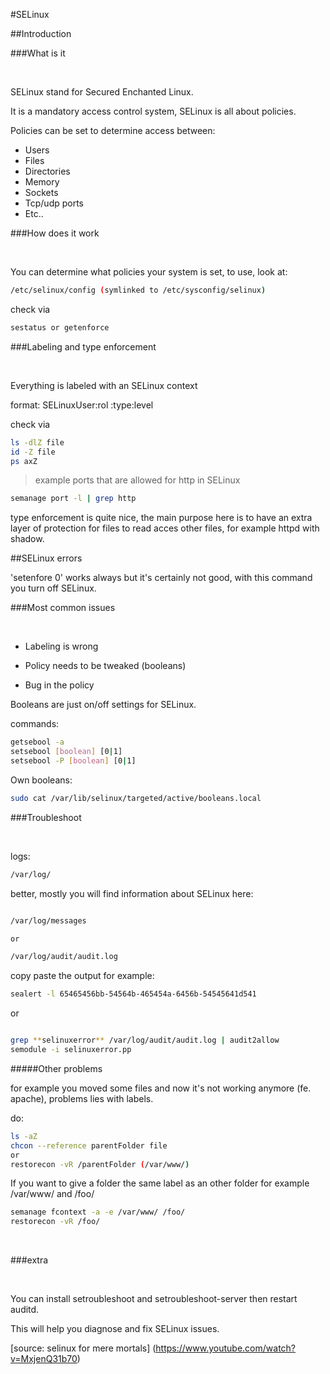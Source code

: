 #SELinux

##Introduction

###What is it

&nbsp;

SELinux stand for Secured Enchanted Linux.

It is a mandatory access control system, SELinux is all about policies.

Policies can be set to determine access between:

+ Users
+ Files
+ Directories
+ Memory
+ Sockets
+ Tcp/udp ports
+ Etc..

###How does it work

&nbsp;

You can determine what policies your system is set, to use, look at:

```  bash
/etc/selinux/config (symlinked to /etc/sysconfig/selinux)
```

check via

```  bash
sestatus or getenforce
```

###Labeling and type enforcement

&nbsp;

Everything is labeled with an SELinux context

format: SELinuxUser:rol :type:level

check via

```  bash
ls -dlZ file
id -Z file
ps axZ
```

>example ports that are allowed for http in SELinux

```  bash
semanage port -l | grep http
```

type enforcement is quite nice, the main purpose here is to have an extra layer of protection for files to read acces other files, for example httpd with shadow.

##SELinux errors

'setenfore 0' works always but it's certainly not good, with this command you turn off SELinux.

###Most common issues

&nbsp;

+ Labeling is wrong

+ Policy needs to be tweaked (booleans)


+ Bug in the policy

Booleans are just on/off settings for SELinux.

commands:

```  bash
getsebool -a
setsebool [boolean] [0|1]
setsebool -P [boolean] [0|1]
```

Own booleans:

```  bash
sudo cat /var/lib/selinux/targeted/active/booleans.local
```

###Troubleshoot

&nbsp;

logs:

```  bash
/var/log/
```

better, mostly you will find information about SELinux here:

```  bash

/var/log/messages

or

/var/log/audit/audit.log
```

copy paste the output for example:

```  bash
sealert -l 65465456bb-54564b-465454a-6456b-54545641d541
```

or

```  bash

grep **selinuxerror** /var/log/audit/audit.log | audit2allow
semodule -i selinuxerror.pp
```


#####Other problems

for example you moved some files and now it's not working anymore (fe. apache), problems lies with labels.

do:

```  bash
ls -aZ
chcon --reference parentFolder file
or
restorecon -vR /parentFolder (/var/www/)
```

If you want to give a folder the same label as an other folder for example /var/www/ and /foo/

```  bash
semanage fcontext -a -e /var/www/ /foo/
restorecon -vR /foo/
```

&nbsp;

###extra

&nbsp;

You can install setroubleshoot and setroubleshoot-server then restart auditd.

This will help you diagnose and fix SELinux issues.


[source: selinux for mere mortals] (https://www.youtube.com/watch?v=MxjenQ31b70)
